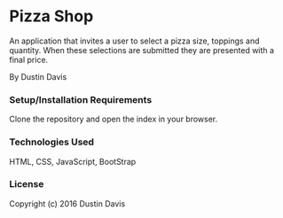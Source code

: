 # Pizza Shop

An application that invites a user to select a pizza size, toppings and quantity. When these selections are submitted they are presented with a final price.

By Dustin Davis

### Setup/Installation Requirements
Clone the repository and open the index in your browser.

### Technologies Used
HTML, CSS, JavaScript, BootStrap

### License

Copyright (c) 2016 Dustin Davis
